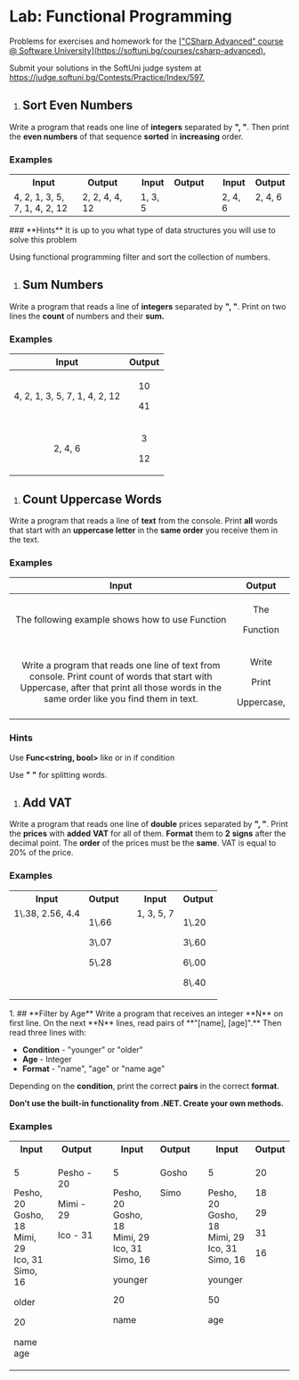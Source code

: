 ﻿
# **Lab: Functional Programming**
Problems for exercises and homework for the [\["CSharp Advanced" course @ Software University\](https://softuni.bg/courses/csharp-advanced).](https://softuni.bg/courses/csharp-advanced)

Submit your solutions in the SoftUni judge system at <https://judge.softuni.bg/Contests/Practice/Index/597>[.](https://judge.softuni.bg/Contests/597/Functional-Programming-Lab)
1. ## [](https://judge.softuni.bg/Contests/597/Functional-Programming-Lab)**Sort Even Numbers**
Write a program that reads one line of **integers** separated by **", "**. Then print the **even numbers** of that sequence **sorted** in **increasing** order.
### **Examples**

<table><tr><th colspan="1"><b>Input</b></th><th colspan="1"><b>Output</b></th><th colspan="1" rowspan="2" valign="top"></th><th colspan="1"><b>Input</b></th><th colspan="1"><b>Output</b></th><th colspan="1" rowspan="2" valign="top"></th><th colspan="1"><b>Input</b></th><th colspan="1"><b>Output</b></th></tr>
<tr><td colspan="1" valign="top">4, 2, 1, 3, 5, 7, 1, 4, 2, 12</td><td colspan="1" valign="top">2, 2, 4, 4, 12</td><td colspan="1" valign="top">1, 3, 5</td><td colspan="1" valign="top"></td><td colspan="1" valign="top">2, 4, 6</td><td colspan="1" valign="top">2, 4, 6</td></tr>
</table>
### **Hints**
It is up to you what type of data structures you will use to solve this problem

Using functional programming filter and sort the collection of numbers.
1. ## **Sum Numbers**
Write a program that reads a line of **integers** separated by **", "**. Print on two lines the **count** of numbers and their **sum.**
### **Examples**

|**Input**|**Output**|
| :-: | :-: |
|4, 2, 1, 3, 5, 7, 1, 4, 2, 12|<p>10</p><p>41</p>|
|2, 4, 6|<p>3</p><p>12</p>|
1. ## **Count Uppercase Words**
Write a program that reads a line of **text** from the console. Print **all** words that start with an **uppercase letter** in the **same order** you receive them in the text.
### **Examples**

|**Input**|**Output**|
| :-: | :-: |
|The following example shows how to use Function|<p>The</p><p>Function</p>|
|Write a program that reads one line of text from console. Print count of words that start with Uppercase, after that print all those words in the same order like you find them in text.|<p>Write</p><p>Print</p><p>Uppercase,</p>|
### **Hints**
Use **Func<string, bool>** like or in if condition

Use **" "** for splitting words.
1. ## **Add VAT**
Write a program that reads one line of **double** prices separated by **", "**. Print the **prices** with **added** **VAT** for all of them. **Format** them to **2** **signs** after the decimal point. The **order** of the prices must be the **same**.
VAT is equal to 20% of the price.
### **Examples**

<table><tr><th colspan="1"><b>Input</b></th><th colspan="1"><b>Output</b></th><th colspan="1" rowspan="2" valign="top"></th><th colspan="1"><b>Input</b></th><th colspan="1"><b>Output</b></th></tr>
<tr><td colspan="1" valign="top">1\.38, 2.56, 4.4</td><td colspan="1" valign="top"><p>1\.66</p><p>3\.07</p><p>5\.28</p></td><td colspan="1" valign="top">1, 3, 5, 7</td><td colspan="1" valign="top"><p>1\.20</p><p>3\.60</p><p>6\.00</p><p>8\.40</p></td></tr>
</table>
1. ## **Filter by Age**
Write a program that receives an integer **N** on first line. On the next **N** lines, read pairs of **"[name], [age]".** Then read three lines with:

- **Condition** - "younger" or "older"
- **Age** - Integer
- **Format** - "name", "age" or "name age"

Depending on the **condition**, print the correct **pairs** in the correct **format**.

**Don’t use the built-in functionality from .NET. Create your own methods.**
### **Examples**

<table><tr><th colspan="1"><b>Input</b></th><th colspan="1"><b>Output</b></th><th colspan="1" rowspan="2" valign="top"></th><th colspan="1" valign="top"><b>Input</b></th><th colspan="1" valign="top"><b>Output</b></th><th colspan="1" valign="top"></th><th colspan="1" valign="top"><b>Input</b></th><th colspan="1" valign="top"><b>Output</b></th></tr>
<tr><td colspan="1" valign="top"><p>5</p><p>Pesho, 20<br>Gosho, 18<br>Mimi, 29<br>Ico, 31<br>Simo, 16</p><p>older</p><p>20</p><p>name age</p></td><td colspan="1" valign="top"><p>Pesho - 20</p><p>Mimi - 29</p><p>Ico - 31</p></td><td colspan="1" valign="top"><p>5</p><p>Pesho, 20<br>Gosho, 18<br>Mimi, 29<br>Ico, 31<br>Simo, 16</p><p>younger</p><p>20</p><p>name</p></td><td colspan="1" valign="top"><p>Gosho</p><p>Simo</p></td><td colspan="1" valign="top"></td><td colspan="1" valign="top"><p>5</p><p>Pesho, 20<br>Gosho, 18<br>Mimi, 29<br>Ico, 31<br>Simo, 16</p><p>younger</p><p>50</p><p>age</p></td><td colspan="1" valign="top"><p>20</p><p>18</p><p>29</p><p>31</p><p>16</p></td></tr>
</table>


